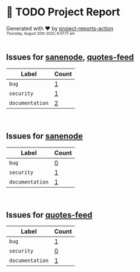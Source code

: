 # :crystal_ball: TODO Project Report  
  
Generated with :heart: by [project-reports-action](https://github.com/bryanmacfarlane/project-reports-action)  
<sub><sup>Thursday, August 20th 2020, 8:07:17 am</sup></sub>  
  &nbsp;  
## Issues for [sanenode](https://github.com/bryanmacfarlane/sanenode), [quotes-feed](https://github.com/bryanmacfarlane/quotes-feed)
| Label           | Count                                         |
| --------------- | --------------------------------------------- |
| `bug`           | [1](./issues-bug-1597939647.019.md)           |
| `security`      | [1](./issues-security-1597939647.019.md)      |
| `documentation` | [2](./issues-documentation-1597939647.019.md) |
&nbsp;  
## Issues for [sanenode](https://github.com/bryanmacfarlane/sanenode)
| Label           | Count                                         |
| --------------- | --------------------------------------------- |
| `bug`           | [0](./issues-bug-1597939647.025.md)           |
| `security`      | [1](./issues-security-1597939647.025.md)      |
| `documentation` | [1](./issues-documentation-1597939647.025.md) |
&nbsp;  
## Issues for [quotes-feed](https://github.com/bryanmacfarlane/quotes-feed)
| Label           | Count                                        |
| --------------- | -------------------------------------------- |
| `bug`           | [1](./issues-bug-1597939647.03.md)           |
| `security`      | [0](./issues-security-1597939647.03.md)      |
| `documentation` | [1](./issues-documentation-1597939647.03.md) |

